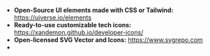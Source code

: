 - **Open-Source UI elements made with CSS or Tailwind:** https://uiverse.io/elements
- **Ready-to-use customizable tech icons:** https://xandemon.github.io/developer-icons/
- **Open-licensed SVG Vector and Icons:** https://www.svgrepo.com
- 

